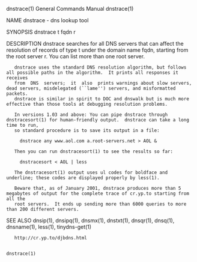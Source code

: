 dnstrace(1)                                                   General Commands Manual                                                  dnstrace(1)

NAME
       dnstrace - dns lookup tool

SYNOPSIS
       dnstrace t fqdn r

DESCRIPTION
       dnstrace  searches  for  all  DNS servers that can affect the resolution of records of type t under the domain name fqdn, starting from the
       root server r.  You can list more than one root server.

       dnstrace uses the standard DNS resolution algorithm, but follows all possible paths in the algorithm.  It prints all responses it  receives
       from  DNS  servers;  it  also  prints warnings about slow servers, dead servers, misdelegated (``lame'') servers, and misformatted packets.
       dnstrace is similar in spirit to DOC and dnswalk but is much more effective than those tools at debugging resolution problems.

       In versions 1.03 and above: You can pipe dnstrace through dnstracesort(1) for human-friendly output.  dnstrace can take a long time to run,
       so standard procedure is to save its output in a file:

         dnstrace any www.aol.com a.root-servers.net > AOL &

       Then you can run dnstracesort(1) to see the results so far:

         dnstracesort < AOL | less

       The dnstracesort(1) output uses ul codes for boldface and underline; these codes are displayed properly by less(1).

       Beware that, as of January 2001, dnstrace produces more than 5 megabytes of output for the complete trace of cr.yp.to starting from all the
       root servers.  It ends up sending more than 6000 queries to more than 200 different servers.

SEE ALSO
       dnsip(1), dnsipq(1), dnsmx(1), dnstxt(1), dnsqr(1), dnsq(1), dnsname(1), less(1), tinydns-get(1)

       http://cr.yp.to/djbdns.html

                                                                                                                                       dnstrace(1)
